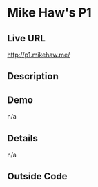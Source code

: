 # Mike Haw's P1

## Live URL
<http://p1.mikehaw.me/>

## Description

## Demo
n/a

## Details
n/a

## Outside Code
